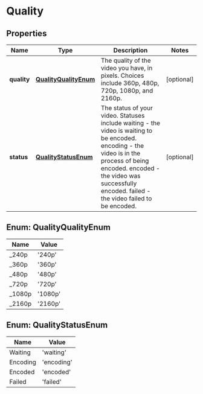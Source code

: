 
# Quality

## Properties

Name | Type | Description | Notes
------------ | ------------- | ------------- | -------------
**quality** | [**QualityQualityEnum**](#QualityQualityEnum) | The quality of the video you have, in pixels. Choices include 360p, 480p, 720p, 1080p, and 2160p. |  [optional]
**status** | [**QualityStatusEnum**](#QualityStatusEnum) | The status of your video. Statuses include waiting - the video is waiting to be encoded. encoding - the video is in the process of being encoded. encoded - the video was successfully encoded. failed - the video failed to be encoded. |  [optional]



## Enum: QualityQualityEnum

Name | Value
---- | -----
_240p | &#39;240p&#39;
_360p | &#39;360p&#39;
_480p | &#39;480p&#39;
_720p | &#39;720p&#39;
_1080p | &#39;1080p&#39;
_2160p | &#39;2160p&#39;



## Enum: QualityStatusEnum

Name | Value
---- | -----
Waiting | &#39;waiting&#39;
Encoding | &#39;encoding&#39;
Encoded | &#39;encoded&#39;
Failed | &#39;failed&#39;


